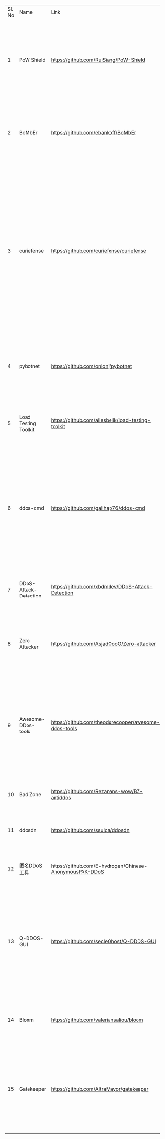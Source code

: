 <table>
	<tr>
		<td>Sl. No</td>
		<td>Name</td>
		<td>Link</td>
		<td>Description</td>
	</tr>
	<tr>
		<td>1</td>
		<td>PoW Shield</td>
		<td><a href="https://github.com/RuiSiang/PoW-Shield"><span style="font-weight: 400;">https://github.com/RuiSiang/PoW-Shield</span></a> </td>
		<td>PoW Shield provides DDoS protection on the OSI application layer by acting as a proxy that utilizes proof of work between the backend service and the end user.</td>
	</tr>
	<tr>
		<td>2</td>
		<td>BoMbEr</td>
		<td><a href="https://github.com/ebankoff/BoMbEr"><span style="font-weight: 400;">https://github.com/ebankoff/BoMbEr</span></a> </td>
		<td>A spamming tool, contain many features SMS spammer, Email spammer, WhatsApp spammer and many more</td>
	</tr>
	<tr>
		<td>3</td>
		<td>curiefense</td>
		<td><a href="https://github.com/curiefense/curiefense"><span style="font-weight: 400;">https://github.com/curiefense/curiefense</span></a> </td>
		<td>Curiefense is a new application security platform, which protects sites, services, and APIs. It extends Envoy proxy to defend against a variety of threats, including SQL and command injection, cross site scripting (XSS), account takeovers (ATOs), application-layer DDoS, remote file inclusion (RFI), API abuse, and more.</td>
	</tr>
	<tr>
		<td>4</td>
		<td>pybotnet</td>
		<td><a href="https://github.com/onionj/pybotnet"><span style="font-weight: 400;">https://github.com/onionj/pybotnet</span></a> </td>
		<td>A Python Library for building botnet , trojan or backdoor for windows and linux with Telegram control panel&nbsp;</td>
	</tr>
	<tr>
		<td>5</td>
		<td>Load Testing Toolkit</td>
		<td><a href="https://github.com/aliesbelik/load-testing-toolkit"><span style="font-weight: 400;">https://github.com/aliesbelik/load-testing-toolkit</span></a> </td>
		<td>Collection of open source tools for debugging, benchmarking, load and stress testing your code or services.</td>
	</tr>
	<tr>
		<td>6</td>
		<td>ddos-cmd</td>
		<td><a href="https://github.com/galihap76/ddos-cmd"><span style="font-weight: 400;">https://github.com/galihap76/ddos-cmd</span></a> </td>
		<td>One of the most basic and rudimentary denial-of-service methods is called the &ldquo;ping of death&rdquo;, and uses the Command Prompt to flood an Internet Protocol address with data packets.</td>
	</tr>
	<tr>
		<td>7</td>
		<td>DDoS-Attack-Detection</td>
		<td><a href="https://github.com/xbdmdev/DDoS-Attack-Detection"><span style="font-weight: 400;">https://github.com/xbdmdev/DDoS-Attack-Detection</span></a> </td>
		<td>A python written ddos attack script to detect and alert in your discord server and send the dump file.</td>
	</tr>
	<tr>
		<td>8</td>
		<td>Zero Attacker</td>
		<td><a href="https://github.com/AsjadOooO/Zero-attacker"><span style="font-weight: 400;">https://github.com/AsjadOooO/Zero-attacker</span></a> </td>
		<td>Zero Attacker is bunch of tools that contain ddos tool, information tool, bruteforce tools etc</td>
	</tr>
	<tr>
		<td>9</td>
		<td>Awesome-DDos-tools</td>
		<td><a href="https://github.com/theodorecooper/awesome-ddos-tools"><span style="font-weight: 400;">https://github.com/theodorecooper/awesome-ddos-tools</span></a> </td>
		<td>All collected tools and scripts come from the Internet and have passed the test, but we are not responsible for any undetected danger of software or scripts that may cause harm to your computer.</td>
	</tr>
	<tr>
		<td>10</td>
		<td>Bad Zone</td>
		<td><a href="https://github.com/Rezanans-wow/BZ-antiddos"><span style="font-weight: 400;">https://github.com/Rezanans-wow/BZ-antiddos</span></a> </td>
		<td>Little bash script, for block ip/subnet of bad ASN.</td>
	</tr>
	<tr>
		<td>11</td>
		<td>ddosdn</td>
		<td><a href="https://github.com/ssulca/ddosdn"><span style="font-weight: 400;">https://github.com/ssulca/ddosdn</span></a> </td>
		<td>Mitigation and Detection of DDoS Attacks in Software Defined Networks</td>
	</tr>
	<tr>
		<td>12</td>
		<td>匿名DDoS工具</td>
		<td><a href="https://github.com/E-hydrogen/Chinese-AnonymousPAK-DDoS"><span style="font-weight: 400;">https://github.com/E-hydrogen/Chinese-AnonymousPAK-DDoS</span></a> </td>
		<td>This DDoS tool provides a GUI that only depends on Pyfiglet and GoLang.</td>
	</tr>
	<tr>
		<td>13</td>
		<td>Q-DDOS-GUI</td>
		<td><a href="https://github.com/secleGhost/Q-DDOS-GUI"><span style="font-weight: 400;">https://github.com/secleGhost/Q-DDOS-GUI</span></a> </td>
		<td>ddos written in c #. Attack on tcp, http and https protocol. Attack with ddos choosing a random TIMEOUT between a range of seconds or with a defined Timeout. Select the number of threads you want to use.</td>
	</tr>
	<tr>
		<td>14</td>
		<td>Bloom</td>
		<td><a href="https://github.com/valeriansaliou/bloom"><span style="font-weight: 400;">https://github.com/valeriansaliou/bloom</span></a> </td>
		<td>HTTP REST API caching middleware, to be used between load balancers and REST API workers.&nbsp;</td>
	</tr>
	<tr>
		<td>15</td>
		<td>Gatekeeper</td>
		<td><a href="https://github.com/AltraMayor/gatekeeper"><span style="font-weight: 400;">https://github.com/AltraMayor/gatekeeper</span></a> </td>
		<td>Gatekeeper is the first open source DoS protection system. It is designed to scale to any peak bandwidth, so it can withstand DoS attacks both of today and of tomorrow.</td>
	</tr>
</table>

